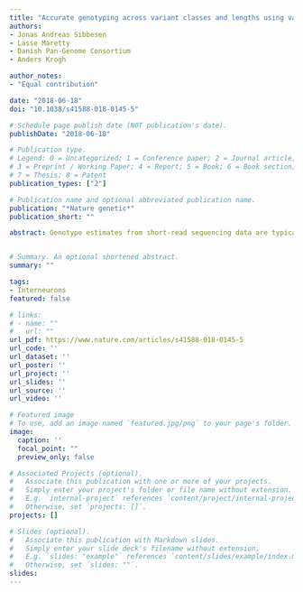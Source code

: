 ```yaml
---
title: "Accurate genotyping across variant classes and lengths using variant graphs"
authors:
- Jonas Andreas Sibbesen
- Lasse Maretty
- Danish Pan-Genome Consortium
- Anders Krogh

author_notes:
- "Equal contribution"

date: "2018-06-18"
doi: "10.1038/s41588-018-0145-5"

# Schedule page publish date (NOT publication's date).
publishDate: "2018-06-18"

# Publication type.
# Legend: 0 = Uncategorized; 1 = Conference paper; 2 = Journal article;
# 3 = Preprint / Working Paper; 4 = Report; 5 = Book; 6 = Book section;
# 7 = Thesis; 8 = Patent
publication_types: ["2"]

# Publication name and optional abbreviated publication name.
publication: "*Nature genetic*"
publication_short: ""

abstract: Genotype estimates from short-read sequencing data are typically based on the alignment of reads to a linear reference, but reads originating from more complex variants (for example, structural variants) often align poorly, resulting in biased genotype estimates. This bias can be mitigated by first collecting a set of candidate variants across discovery methods, individuals and databases, and then realigning the reads to the variants and reference simultaneously. However, this realignment problem has proved computationally difficult. Here, we present a new method (BayesTyper) that uses exact alignment of read k-mers to a graph representation of the reference and variants to efficiently perform unbiased, probabilistic genotyping across the variation spectrum. We demonstrate that BayesTyper generally provides superior variant sensitivity and genotyping accuracy relative to existing methods when used to integrate variants across discovery approaches and individuals. Finally, we demonstrate that including a 'variation-prior' database containing already known variants significantly improves sensitivity.


# Summary. An optional shortened abstract.
summary: ""

tags:
- Interneurons
featured: false

# links:
# - name: ""
#   url: ""
url_pdf: https://www.nature.com/articles/s41588-018-0145-5
url_code: ''
url_dataset: ''
url_poster: ''
url_project: ''
url_slides: ''
url_source: ''
url_video: ''

# Featured image
# To use, add an image named `featured.jpg/png` to your page's folder. 
image:
  caption: ''
  focal_point: ""
  preview_only: false

# Associated Projects (optional).
#   Associate this publication with one or more of your projects.
#   Simply enter your project's folder or file name without extension.
#   E.g. `internal-project` references `content/project/internal-project/index.md`.
#   Otherwise, set `projects: []`.
projects: []

# Slides (optional).
#   Associate this publication with Markdown slides.
#   Simply enter your slide deck's filename without extension.
#   E.g. `slides: "example"` references `content/slides/example/index.md`.
#   Otherwise, set `slides: ""`.
slides:
---
```

